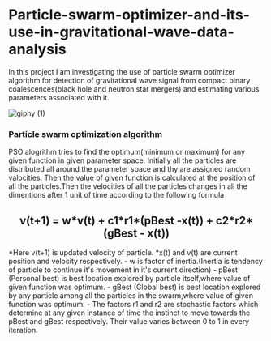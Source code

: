 # Particle-swarm-optimizer-and-its-use-in-gravitational-wave-data-analysis
In this project I am investigating the use of particle swarm optimizer algorithm for detection of gravitational wave signal from  compact binary coalescences(black hole and neutron star mergers) and estimating various parameters associated with it.

![giphy (1)](https://user-images.githubusercontent.com/84566016/162309747-3e78fda7-ea8c-459b-80cf-147970caefab.gif)


### Particle swarm optimization algorithm 
PSO alogrithm tries to find the optimum(minimum or maximum) for any given function in given parameter space.
Initially all the particles are distributed all around the parameter space and thy are assigned random valocities. Then the value of given function is calculated at the position of all the particles.Then the velocities of all the particles changes in all the dimentions after 1 unit of time according to the following formula

<h2 align="center">v(t+1) = w*v(t) + c1*r1*(pBest -x(t)) + c2*r2*(gBest - x(t))</h2>
*Here v(t+1) is updated velocity of particle.
*x(t) and v(t) are current position and velocity respectively.
- w is factor of inertia.(Inertia is tendency of particle to continue it's movement in it's current direction)
- pBest (Personal best) is best  location explored by particle itself,where value of given function was optimum.
- gBest (Global best) is best  location explored by any particle among all the particles in the swarm,where value of given function was optimum.
- The factors r1 and r2 are stochastic factors which determine at any given instance of time the instinct to move towards the pBest and gBest respectively. Their value varies between 0 to 1 in every iteration.
